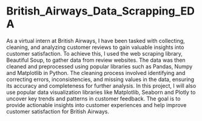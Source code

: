 # British_Airways_Data_Scrapping_EDA
As a virtual intern at British Airways, I have been tasked with collecting, cleaning, and analyzing customer reviews to gain valuable insights into customer satisfaction. To achieve this, I used the web scraping library, Beautiful Soup, to gather data from review websites. The data was then cleaned and preprocessed using popular libraries such as Pandas, Numpy and Matplotlib in Python. The cleaning process involved identifying and correcting errors, inconsistencies, and missing values in the data, ensuring its accuracy and completeness for further analysis. In this project, I will also use popular data visualization libraries like Matplotlib, Seaborn and Plotly to uncover key trends and patterns in customer feedback. The goal is to provide actionable insights into customer experiences and help improve customer satisfaction for British Airways.
